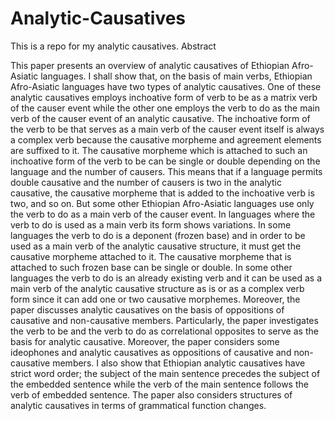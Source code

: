 # Analytic-Causatives
This is a repo for my analytic causatives.
Abstract

This paper presents an overview of analytic causatives of Ethiopian Afro-Asiatic languages. I shall show that, on the basis of main verbs, Ethiopian Afro-Asiatic languages have two types of analytic causatives. One of these analytic causatives employs inchoative form of verb to be as a matrix verb of the causer event while the other one employs the verb to do as the main verb of the causer event of an analytic causative. 
The inchoative form of the verb to be that serves as a main verb of the causer event itself is always a complex verb because the causative morpheme and agreement elements are suffixed to it. The causative morpheme which is attached to such an inchoative form of the verb to be can be single or double depending on the language and the number of causers. This means that if a language permits double causative and the number of causers is two in the analytic causative, the causative morpheme that is added to the inchoative verb is two, and so on. But some other Ethiopian Afro-Asiatic languages use only the verb to do as a main verb of the causer event. In languages where the verb to do is used as a main verb its form shows variations. In some languages the verb to do is a deponent (frozen base) and in order to be used as a main verb of the analytic causative structure, it must get the causative morpheme attached to it. The causative morpheme that is attached to such frozen base can be single or double. In some other languages the verb to do is an already existing verb and it can be used as a main verb of the analytic causative structure as is or as a complex verb form since it can add one or two causative morphemes. Moreover, the paper discusses analytic causatives on the basis of oppositions of causative and non-causative members. Particularly, the paper investigates the verb to be and the verb to do as correlational opposites to serve as the basis for analytic causative. Moreover, the paper considers some ideophones and analytic causatives as oppositions of causative and non-causative members. I also show that Ethiopian analytic causatives have strict word order; the subject of the main sentence precedes the subject of the embedded sentence while the verb of the main sentence follows the verb of embedded sentence. The paper also considers structures of analytic causatives in terms of grammatical function changes. 
